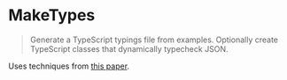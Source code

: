 # MakeTypes

> Generate a TypeScript typings file from examples. Optionally create TypeScript classes that dynamically typecheck JSON.

Uses techniques from [this paper](https://dl.acm.org/citation.cfm?id=2908115).